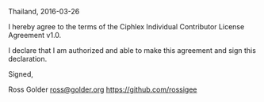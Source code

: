 Thailand, 2016-03-26

I hereby agree to the terms of the Ciphlex Individual Contributor License
Agreement v1.0.

I declare that I am authorized and able to make this agreement and sign this
declaration.

Signed,

Ross Golder ross@golder.org https://github.com/rossigee
